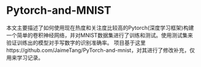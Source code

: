 # Pytorch-and-MNIST
本文主要描述了如何使用现在热度和关注度比较高的Pytorch(深度学习框架)构建一个简单的卷积神经网络，并对MNIST数据集进行了训练和测试。使用测试集来验证训练出的模型对手写数字的识别准确率。
项目基于这里https://github.com/JaimeTang/PyTorch-and-mnist，对其进行了修改补充，仅用来学习记录。

